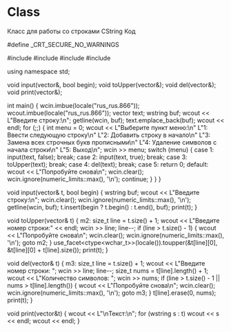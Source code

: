 # Class
Класс для работы со строками CString
Код


#define _CRT_SECURE_NO_WARNINGS
 
#include <iostream>
#include <iomanip>
#include <string>
#include <vector>
 
using namespace std;
 
void input(vector<wstring>&, bool begin);
void toUpper(vector<wstring>&);
void del(vector<wstring>&);
void print(vector<wstring>&);
 
int main()
{
    wcin.imbue(locale("rus_rus.866"));
    wcout.imbue(locale("rus_rus.866"));
    vector<wstring> text;
    wstring buf;
    wcout << L"Введите строку:\n";
    getline(wcin, buf);
    text.emplace_back(buf);
    wcout << endl;
    for (;;)
    {
        int menu = 0;
        wcout << L"Выберите пункт меню:\n"
            L"1: Ввести следующую строку\n"
            L"2: Добавить строку в начало\n"
            L"3: Замена всех строчных букв прописными\n"
            L"4: Удаление символов с начала строки\n"
            L"5: Выход\n";
        wcin >> menu;
        switch (menu)
        {
        case 1:
            input(text, false);
            break;
        case 2:
            input(text, true);
            break;
        case 3:
            toUpper(text);
            break;
        case 4:
            del(text);
            break;
        case 5:
            return 0;
        default:
            wcout << L"Попробуйте снова\n";
            wcin.clear();
            wcin.ignore(numeric_limits<streamsize>::max(), '\n');
            continue;
        }
    }
}
 
void input(vector<wstring>& t, bool begin)
{
    wstring buf;
    wcout << L"Введите строку:\n";
    wcin.clear();
    wcin.ignore(numeric_limits<streamsize>::max(), '\n');
    getline(wcin, buf);
    t.insert(begin ? t.begin() : t.end(), buf);
    print(t);
}
 
void toUpper(vector<wstring>& t)
{
m2: size_t line = t.size() + 1;
    wcout << L"Введите номер строки:" << endl;
    wcin >> line;
    line--;
    if (line > t.size() - 1)
    {
        wcout << L"Попробуйте снова\n";
        wcin.clear();
        wcin.ignore(numeric_limits<streamsize>::max(), '\n');
        goto m2;
    }
    use_facet<ctype<wchar_t>>(locale()).toupper(&t[line][0], &t[line][0] + t[line].size());
    print(t);
}
 
void del(vector<wstring>& t)
{
m3: size_t line = t.size() + 1;
    wcout << L"Введите номер строки: ";
    wcin >> line;
    line--;
    size_t nums = t[line].length() + 1;
    wcout << L"Количество символов: ";
    wcin >> nums;
    if (line > t.size() - 1 || nums > t[line].length())
    {
        wcout << L"Попробуйте снова\n";
        wcin.clear();
        wcin.ignore(numeric_limits<streamsize>::max(), '\n');
        goto m3;
    }
    t[line].erase(0, nums);
    print(t);
}
 
void print(vector<wstring>&t)
{
    wcout << L"\nТекст:\n";
    for (wstring s : t)
        wcout << s << endl;
    wcout << endl;
}
